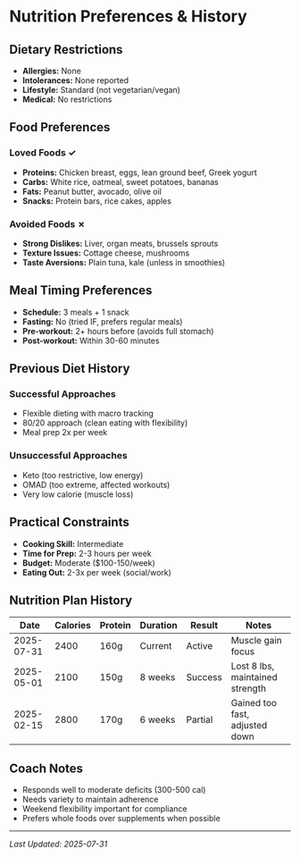# Nutrition Preferences & History

## Dietary Restrictions
- **Allergies:** None
- **Intolerances:** None reported
- **Lifestyle:** Standard (not vegetarian/vegan)
- **Medical:** No restrictions

## Food Preferences

### Loved Foods ✓
- **Proteins:** Chicken breast, eggs, lean ground beef, Greek yogurt
- **Carbs:** White rice, oatmeal, sweet potatoes, bananas
- **Fats:** Peanut butter, avocado, olive oil
- **Snacks:** Protein bars, rice cakes, apples

### Avoided Foods ✗
- **Strong Dislikes:** Liver, organ meats, brussels sprouts
- **Texture Issues:** Cottage cheese, mushrooms
- **Taste Aversions:** Plain tuna, kale (unless in smoothies)

## Meal Timing Preferences
- **Schedule:** 3 meals + 1 snack
- **Fasting:** No (tried IF, prefers regular meals)
- **Pre-workout:** 2+ hours before (avoids full stomach)
- **Post-workout:** Within 30-60 minutes

## Previous Diet History

### Successful Approaches
- Flexible dieting with macro tracking
- 80/20 approach (clean eating with flexibility)
- Meal prep 2x per week

### Unsuccessful Approaches
- Keto (too restrictive, low energy)
- OMAD (too extreme, affected workouts)
- Very low calorie (muscle loss)

## Practical Constraints
- **Cooking Skill:** Intermediate
- **Time for Prep:** 2-3 hours per week
- **Budget:** Moderate ($100-150/week)
- **Eating Out:** 2-3x per week (social/work)

## Nutrition Plan History

| Date | Calories | Protein | Duration | Result | Notes |
|------|----------|---------|----------|---------|-------|
| 2025-07-31 | 2400 | 160g | Current | Active | Muscle gain focus |
| 2025-05-01 | 2100 | 150g | 8 weeks | Success | Lost 8 lbs, maintained strength |
| 2025-02-15 | 2800 | 170g | 6 weeks | Partial | Gained too fast, adjusted down |

## Coach Notes
- Responds well to moderate deficits (300-500 cal)
- Needs variety to maintain adherence
- Weekend flexibility important for compliance
- Prefers whole foods over supplements when possible

---
*Last Updated: 2025-07-31*